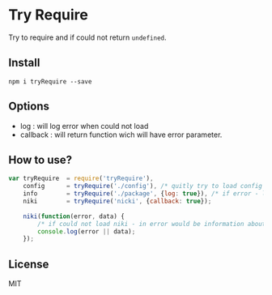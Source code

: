 # Try Require

Try to require and if could not return `undefined`.

## Install

```
npm i tryRequire --save
```

## Options

- log       : will log error when could not load
- callback  : will return function wich will have error parameter.

## How to use?

```js
var tryRequire  = require('tryRequire'),
    config      = tryRequire('./config'), /* quitly try to load config */
    info        = tryRequire('./package', {log: true}), /* if error - log it */
    niki        = tryRequire('nicki', {callback: true});
    
    niki(function(error, data) {
        /* if could not load niki - in error would be information about it */
        console.log(error || data);
    });
```

## License

MIT
